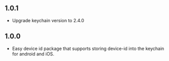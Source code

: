 ## 1.0.1

*  Upgrade keychain version to 2.4.0
## 1.0.0

*  Easy device id package that supports storing device-id into the keychain for android and iOS.
